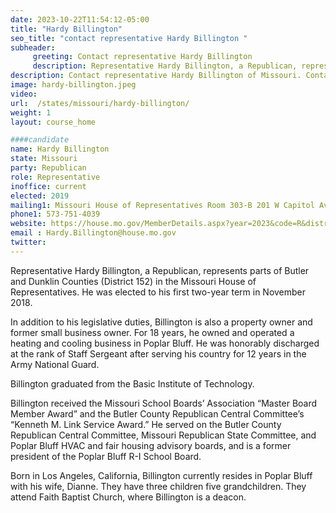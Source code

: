 ```yaml
---
date: 2023-10-22T11:54:12-05:00
title: "Hardy Billington"
seo_title: "contact representative Hardy Billington "
subheader:
     greeting: Contact representative Hardy Billington
     description: Representative Hardy Billington, a Republican, represents parts of Butler and Dunklin Counties (District 152) in the Missouri House of Representatives. He was elected to his first two-year term in November 2018.
description: Contact representative Hardy Billington of Missouri. Contact information for Hardy Billington includes email address, phone number, and mailing address.
image: hardy-billington.jpeg
video:
url:  /states/missouri/hardy-billington/
weight: 1
layout: course_home

####candidate
name: Hardy Billington
state: Missouri
party: Republican
role: Representative
inoffice: current
elected: 2019
mailing1: Missouri House of Representatives Room 303-B 201 W Capitol Ave Jefferson City, MO 65101
phone1: 573-751-4039
website: https://house.mo.gov/MemberDetails.aspx?year=2023&code=R&district=152/
email : Hardy.Billington@house.mo.gov
twitter:
---
```


Representative Hardy Billington, a Republican, represents parts of Butler and Dunklin Counties (District 152) in the Missouri House of Representatives. He was elected to his first two-year term in November 2018.

In addition to his legislative duties, Billington is also a property owner and former small business owner. For 18 years, he owned and operated a heating and cooling business in Poplar Bluff. He was honorably discharged at the rank of Staff Sergeant after serving his country for 12 years in the Army National Guard.

Billington graduated from the Basic Institute of Technology.

Billington received the Missouri School Boards’ Association “Master Board Member Award” and the Butler County Republican Central Committee’s “Kenneth M. Link Service Award.” He served on the Butler County Republican Central Committee, Missouri Republican State Committee, and Poplar Bluff HVAC and fair housing advisory boards, and is a former president of the Poplar Bluff R-I School Board.

Born in Los Angeles, California, Billington currently resides in Poplar Bluff with his wife, Dianne. They have three children five grandchildren. They attend Faith Baptist Church, where Billington is a deacon.
